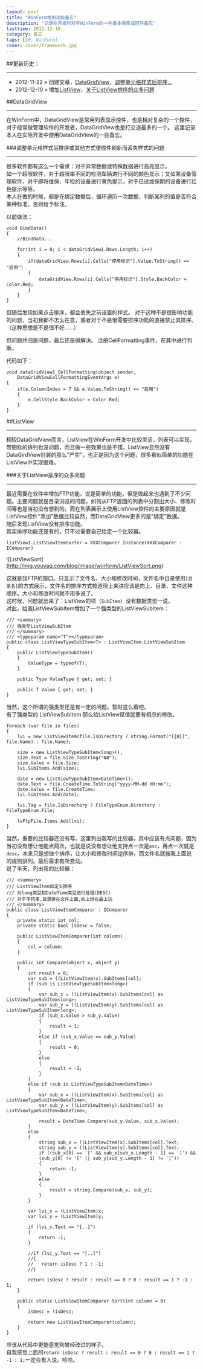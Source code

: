 ```yaml
---
layout: post
title: "WinForm常用功能备忘"
description: "记录在开发时对于WinForm的一些基本类库或控件备忘"
lasttime: 2012-12-10
category: 备忘
tags: [C#, WinForm]
cover: cover/framework.jpg
---
```



##更新历史：

---

* 2012-11-22 &raquo; 创建文章，[DataGridView](#DataGridView)，[调整单元格样式后排序...](#DataGridViewStyle)
* 2012-12-10 &raquo; 增加[ListView](#ListView)，[关于ListView排序的众多问题](#ListViewSort)

<section id="DataGridView" />
##DataGridView

---

在WinForm中，DataGridView是常用列表显示控件，也是相对复杂的一个控件，对于经常做管理软件的开发者，DataGridView也是打交道最多的一个。
这里记录本人在实际开发中使用DataGridView的一些备忘。

<section id="DataGridViewStyle" />
###调整单元格样式后排序或其他方式使控件刷新而丢失样式的问题

---

很多软件都有这么一个需求：对于异常数据或特殊数据进行高亮显示。  
如一个超限软件，对于超限率不同的检测车辆进行不同的颜色显示；又如某设备管理软件，对于即将维保、年检的设备进行黄色提示，对于已过维保期的设备进行红色提示等等。  
本人在做的时候，都是在绑定数据后，循环遍历一次数据，判断某列的值是否符合某种标准，否则给予标注。  

以前做法：

    void BindData()
    {
        //BindData...

        for(int i = 0; i < dataGridView1.Rows.Length; i++)
        {
            if(dataGridView.Rows[i].Cells["停用标识"].Value.ToString() == "启用")
            {
                dataGridView.Rows[i].Cells["停用标识"].Style.BackColor = Color.Red;
            }
        }
    }

但随后发现如果点击排序，都会丢失之前设置的样式。
对于这种不是很影响功能的问题，当初我都不怎么在意，或者对于不是很需要排序功能的直接禁止其排序。（这种思想是不是很不好……）

但问题终归是问题，最后还是得解决。
注册CellFormatting事件，在其中进行判断。

代码如下：

    void dataGridView1_CellFormatting(object sender, 
        DataGridViewCellFormattingEventArgs e)
    {
        if(e.ColumnIndex = 7 && e.Value.ToString() == "启用")
        {
            e.CellStyle.BackColor = Color.Red;
        }
    }


<section id="ListView" />
##ListView

---

相较DataGridView而言，ListView在WinForm开发中比较灵活，列表可以实现，带图标的排列也没问题，而且做一些效果也是不错。ListView显然没有DataGirdView封装的那么"严实"，也正是因为这个问题，很多看似简单的功能在ListView中实现很难。


<section id="ListViewSort" />
###关于ListView排序的众多问题

---

最近需要在软件中增加FTP功能，说是简单的功能，但是做起来也遇到了不少问题。主要问题就是目录浏览的问题，如何从FTP返回的列表中分割出大小、修改时间等也是当初没有想到的。而在列表展示上使用ListView控件的主要原因就是ListView控件"添加"数据比较自然，而DataGridView更多的是"绑定"数据。  
随后发现ListView没有排序功能。  
其实排序功能还是有的，只不过需要自己给定一个比较器。  

    listView1.ListViewItemSorter = XXXComparer.Instance(XXXComparer : IComparer)

![ListViewSort]\(http://img.youyag.com/blog/image/winform/ListViewSort.png)

这就是我FTP的窗口。只显示了文件名、大小和修改时间，文件名中目录使用`[目录名]`的方式展示，文件名的排序方式按道理上来讲应该是向上、目录、文件这种顺序。大小和修改时间就不用多说了。  
这时候，问题就出来了：ListView的项（`SubItem`）没有数据类型一说。  
对此，给我ListViewSubItem增加了一个强类型的ListViewSubItem：  

    /// <summary>
    /// 强类型ListViewSubItem
    /// </summary>
    /// <typeparam name="T"></typeparam>
    public class ListViewTypeSubItem<T> : ListViewItem.ListViewSubItem
    {
        public ListViewTypeSubItem()
        {
            ValueType = typeof(T);
        }

        public Type ValueType { get; set; }

        public T Value { get; set; }
    }

当然，这个所谓的强类型还是有一定的问题。暂时这么着吧。  
有了强类型的 ListViewSubItem 那么给ListView赋值就要有相应的修改。  

    foreach (var file in files)
    {
        lvi = new ListViewItem(file.IsDirectory ? string.Format("[{0}]", file.Name) : file.Name);

        size = new ListViewTypeSubItem<long>();
        size.Text = file.Size.ToString("N0");
        size.Value = file.Size;
        lvi.SubItems.Add(size);

        date = new ListViewTypeSubItem<DateTime>();
        date.Text = file.CreateTime.ToString("yyyy-MM-dd HH:mm");
        date.Value = file.CreateTime;
        lvi.SubItems.Add(date);

        lvi.Tag = file.IsDirectory ? FileTypeEnum.Directory : FileTypeEnum.File;

        lvFtpFile.Items.Add(lvi);
    }

当然，重要的比较器还没有写。这里列出我写的比较器，其中应该有点问题，因为当初没有想让他能点两次。也就是说没有想让他支持点一次是`asc`，再点一次就是`desc`。本来只是想做个排序，让大小和修改时间逆序排，而文件名就按我上面说的规则排列。最后需求有所变动。  
说了半天，列出我的比较器：  

    /// <summary>
    /// ListViewItem自定义排序
    /// 对long类型和DateTime类型进行处理(DESC)
    /// 对于字符串,目录排在文件上面,向上排在最上边
    /// </summary>
    public class ListViewItemComparer : IComparer
    {
        private static int col;
        private static bool isDesc = false;

        public ListViewItemComparer(int column)
        {
            col = column;
        }

        public int Compare(object x, object y)
        {
            int result = 0;
            var sub = ((ListViewItem)x).SubItems[col];
            if (sub is ListViewTypeSubItem<long>)
            {
                var sub_x = ((ListViewItem)x).SubItems[col] as ListViewTypeSubItem<long>;
                var sub_y = ((ListViewItem)y).SubItems[col] as ListViewTypeSubItem<long>;
                if (sub_x.Value > sub_y.Value)
                {
                    result = 1;
                }
                else if (sub_x.Value == sub_y.Value)
                {
                    result = 0;
                }
                else
                {
                    result = -1;
                }
            }
            else if (sub is ListViewTypeSubItem<DateTime>)
            {
                var sub_x = ((ListViewItem)x).SubItems[col] as ListViewTypeSubItem<DateTime>;
                var sub_y = ((ListViewItem)y).SubItems[col] as ListViewTypeSubItem<DateTime>;

                result = DateTime.Compare(sub_y.Value, sub_x.Value);
            }
            else
            {
                string sub_x = ((ListViewItem)x).SubItems[col].Text;
                string sub_y = ((ListViewItem)y).SubItems[col].Text;
                if ((sub_x[0] == '[' && sub_x[sub_x.Length - 1] == ']') &&
                (sub_y[0] != '[' || sub_y[sub_y.Length - 1] != ']'))
                {
                    return -1;
                }
                else
                {
                    result = string.Compare(sub_x, sub_y);
                }
            }

            var lvi_x = (ListViewItem)x;
            var lvi_y = (ListViewItem)y;

            if (lvi_x.Text == "[..]")
            {
                return -1;
            }

            //if (lvi_y.Text == "[..]")
            //{
            //   return isDesc ? 1 : -1;
            //}

            return isDesc ? result : result == 0 ? 0 : result == 1 ? -1 : 1;
        }

        public static ListViewItemComparer Sort(int column = 0)
        {
            isDesc = !isDesc;

            return new ListViewItemComparer(column);
        }
    }

应该从代码中更能感觉到曾经改过的样子。  
自我感觉上面的`return isDesc ? result : result == 0 ? 0 : result == 1 ? -1 : 1;`一定会有人说。哈哈。  

